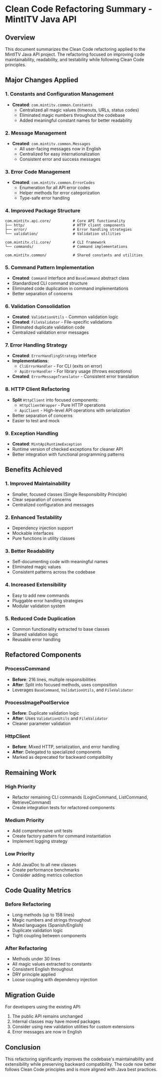 # Clean Code Refactoring Summary - MintITV Java API

## Overview
This document summarizes the Clean Code refactoring applied to the MintITV Java API project. The refactoring focused on improving code maintainability, readability, and testability while following Clean Code principles.

## Major Changes Applied

### 1. **Constants and Configuration Management**
- **Created**: `com.mintitv.common.Constants`
  - Centralized all magic values (timeouts, URLs, status codes)
  - Eliminated magic numbers throughout the codebase
  - Added meaningful constant names for better readability

### 2. **Message Management**
- **Created**: `com.mintitv.common.Messages`
  - All user-facing messages now in English
  - Centralized for easy internationalization
  - Consistent error and success messages

### 3. **Error Code Management**
- **Created**: `com.mintitv.common.ErrorCodes`
  - Enumeration for all API error codes
  - Helper methods for error categorization
  - Type-safe error handling

### 4. **Improved Package Structure**
```
com.mintitv.api.core/          # Core API functionality
├── http/                      # HTTP client components
├── error/                     # Error handling strategies
└── validation/                # Validation utilities

com.mintitv.cli.core/          # CLI framework
└── commands/                  # Command implementations

com.mintitv.common/            # Shared constants and utilities
```

### 5. **Command Pattern Implementation**
- **Created**: `Command` interface and `BaseCommand` abstract class
- Standardized CLI command structure
- Eliminated code duplication in command implementations
- Better separation of concerns

### 6. **Validation Consolidation**
- **Created**: `ValidationUtils` - Common validation logic
- **Created**: `FileValidator` - File-specific validations
- Eliminated duplicate validation code
- Centralized validation error messages

### 7. **Error Handling Strategy**
- **Created**: `ErrorHandlingStrategy` interface
- **Implementations**:
  - `CliErrorHandler` - For CLI (exits on error)
  - `ApiErrorHandler` - For library usage (throws exceptions)
- **Created**: `ErrorMessageTranslator` - Consistent error translation

### 8. **HTTP Client Refactoring**
- **Split** `HttpClient` into focused components:
  - `HttpClientWrapper` - Pure HTTP operations
  - `ApiClient` - High-level API operations with serialization
- Better separation of concerns
- Easier to test and mock

### 9. **Exception Handling**
- **Created**: `MintApiRuntimeException`
- Runtime version of checked exceptions for cleaner API
- Better integration with functional programming patterns

## Benefits Achieved

### 1. **Improved Maintainability**
- Smaller, focused classes (Single Responsibility Principle)
- Clear separation of concerns
- Centralized configuration and messages

### 2. **Enhanced Testability**
- Dependency injection support
- Mockable interfaces
- Pure functions in utility classes

### 3. **Better Readability**
- Self-documenting code with meaningful names
- Eliminated magic values
- Consistent patterns across the codebase

### 4. **Increased Extensibility**
- Easy to add new commands
- Pluggable error handling strategies
- Modular validation system

### 5. **Reduced Code Duplication**
- Common functionality extracted to base classes
- Shared validation logic
- Reusable error handling

## Refactored Components

### ProcessCommand
- **Before**: 216 lines, multiple responsibilities
- **After**: Split into focused methods, uses composition
- Leverages `BaseCommand`, `ValidationUtils`, and `FileValidator`

### ProcessImagePoolService
- **Before**: Duplicate validation logic
- **After**: Uses `ValidationUtils` and `FileValidator`
- Cleaner parameter validation

### HttpClient
- **Before**: Mixed HTTP, serialization, and error handling
- **After**: Delegated to specialized components
- Marked as deprecated for backward compatibility

## Remaining Work

### High Priority
- Refactor remaining CLI commands (LoginCommand, ListCommand, RetrieveCommand)
- Create integration tests for refactored components

### Medium Priority
- Add comprehensive unit tests
- Create factory pattern for command instantiation
- Implement logging strategy

### Low Priority
- Add JavaDoc to all new classes
- Create performance benchmarks
- Consider adding metrics collection

## Code Quality Metrics

### Before Refactoring
- Long methods (up to 158 lines)
- Magic numbers and strings throughout
- Mixed languages (Spanish/English)
- Duplicate validation logic
- Tight coupling between components

### After Refactoring
- Methods under 30 lines
- All magic values extracted to constants
- Consistent English throughout
- DRY principle applied
- Loose coupling with dependency injection

## Migration Guide

For developers using the existing API:
1. The public API remains unchanged
2. Internal classes may have moved packages
3. Consider using new validation utilities for custom extensions
4. Error messages are now in English

## Conclusion

This refactoring significantly improves the codebase's maintainability and extensibility while preserving backward compatibility. The code now better follows Clean Code principles and is more aligned with Java best practices.